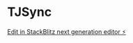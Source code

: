 # TJSync

[Edit in StackBlitz next generation editor ⚡️](https://stackblitz.com/~/github.com/nakulkundra/TJSync)